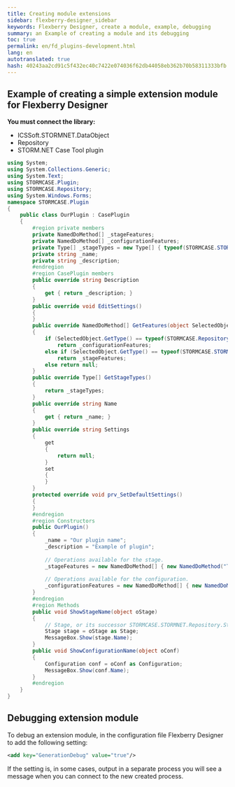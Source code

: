 ```yaml
--- 
title: Creating module extensions 
sidebar: flexberry-designer_sidebar 
keywords: Flexberry Designer, create a module, example, debugging 
summary: an Example of creating a module and its debugging 
toc: true 
permalink: en/fd_plugins-development.html 
lang: en 
autotranslated: true 
hash: 40243aa2cd91c5f432ec40c7422e074036f62db44058eb362b70b58311333bfb 
--- 
```


## Example of creating a simple extension module for Flexberry Designer 

**You must connect the library:** 

* ICSSoft.STORMNET.DataObject 
* Repository 
* STORM.NET Case Tool plugin 

```csharp
using System;
using System.Collections.Generic;
using System.Text;
using STORMCASE.Plugin;
using STORMCASE.Repository;
using System.Windows.Forms;
namespace STORMCASE.Plugin
{
    public class OurPlugin : CasePlugin
    {
        #region private members
        private NamedDoMethod[] _stageFeatures;
        private NamedDoMethod[] _configurationFeatures;
        private Type[] _stageTypes = new Type[] { typeof(STORMCASE.STORMNET.Repository.Stage) };
        private string _name;
        private string _description;
        #endregion
        #region CasePlugin members
        public override string Description
        {
            get { return _description; }
        }
        public override void EditSettings()
        {
        }
        public override NamedDoMethod[] GetFeatures(object SelectedObject)
        {
            if (SelectedObject.GetType() == typeof(STORMCASE.Repository.Configuration))
                return _configurationFeatures;
            else if (SelectedObject.GetType() == typeof(STORMCASE.STORMNET.Repository.Stage))
                return _stageFeatures;
            else return null;
        }
        public override Type[] GetStageTypes()
        {
            return _stageTypes;
        }
        public override string Name
        {
            get { return _name; }
        }
        public override string Settings
        {
            get
            {
                return null;
            }
            set
            {
            }
        }
        protected override void prv_SetDefaultSettings()
        {
        }
        #endregion
        #region Constructors
        public OurPlugin()
        {
            _name = "Our plugin name";
            _description = "Example of plugin";
            
            // Operations available for the stage. 
            _stageFeatures = new NamedDoMethod[] { new NamedDoMethod("Take the name of the stage", new DoMethodDelegate(ShowStageName)) };
            
            // Operations available for the configuration. 
            _configurationFeatures = new NamedDoMethod[] { new NamedDoMethod("Display name"configuration, new DoMethodDelegate(ShowConfigurationName)) };
        }
        #endregion
        #region Methods
        public void ShowStageName(object oStage)
        {
            // Stage, or its successor STORMCASE.STORMNET.Repository.Stage. 
            Stage stage = oStage as Stage;
            MessageBox.Show(stage.Name);
        }
        public void ShowConfigurationName(object oConf)
        {
            Configuration conf = oConf as Configuration;
            MessageBox.Show(conf.Name);
        }
        #endregion
    }
}
``` 

## Debugging extension module 

To debug an extension module, in the configuration file Flexberry Designer to add the following setting: 

```xml
<add key="GenerationDebug" value="true"/>
``` 

If the setting is, in some cases, output in a separate process you will see a message when you can connect to the new created process. 



